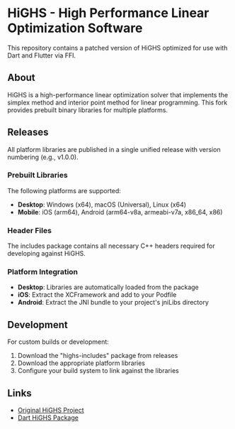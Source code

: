 # HiGHS - High Performance Linear Optimization Software

This repository contains a patched version of HiGHS optimized for use with Dart and Flutter via FFI.

## About

HiGHS is a high-performance linear optimization solver that implements the simplex method and interior point method for linear programming. This fork provides prebuilt binary libraries for multiple platforms.

## Releases

All platform libraries are published in a single unified release with version numbering (e.g., v1.0.0).

### Prebuilt Libraries

The following platforms are supported:

- **Desktop**: Windows (x64), macOS (Universal), Linux (x64)
- **Mobile**: iOS (arm64), Android (arm64-v8a, armeabi-v7a, x86_64, x86)

### Header Files

The includes package contains all necessary C++ headers required for developing against HiGHS.


### Platform Integration

- **Desktop**: Libraries are automatically loaded from the package
- **iOS**: Extract the XCFramework and add to your Podfile
- **Android**: Extract the JNI bundle to your project's jniLibs directory

## Development

For custom builds or development:

1. Download the "highs-includes" package from releases
2. Download the appropriate platform libraries
3. Configure your build system to link against the libraries

## Links

- [Original HiGHS Project](https://github.com/ERGO-Code/HiGHS)
- [Dart HiGHS Package](https://pub.dev/packages/dart_highs)